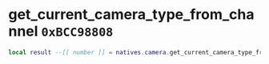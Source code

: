 # get_current_camera_type_from_channel `0xBCC98808`

```lua
local result --[[ number ]] = natives.camera.get_current_camera_type_from_channel(_unk0 --[[ number ]])
```